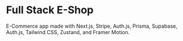 # Full Stack E-Shop

E-Commerce app made with Next.js, Stripe, Auth.js, Prisma, Supabase, Auth.js, Tailwind CSS, Zustand, and Framer Motion.
